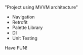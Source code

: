 "Project using MVVM architecture"
- Navigation
- Retrofit
- Palette Library
- DI
- Unit Testing

Have FUN! 
